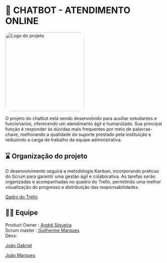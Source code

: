 # 🤖 CHATBOT - ATENDIMENTO ONLINE
<img src="https://img.freepik.com/vetores-gratis/graident-ai-robot-vectorart-em-ingles_78370-4114.jpg?semt=ais_hybrid&w=740&q=80" alt="Logo do projeto" width="250" style="border-radius: 15px;">

O projeto do chatbot está sendo desenvolvido para auxiliar estudantes e funcionários, oferecendo um atendimento ágil e humanizado. Sua principal função é responder às dúvidas mais frequentes por meio de palavras-chave, melhorando a qualidade do suporte prestado pela instituição e reduzindo a carga de trabalho da equipe administrativa.

## ⌛ Organização do projeto 

O desenvolvimento seguirá a metodologia Kanban, incorporando práticas do Scrum para garantir uma gestão ágil e colaborativa. As tarefas serão organizadas e acompanhadas no quadro do Trello, permitindo uma melhor visualização do progresso e distribuição das responsabilidades.

<a href = "https://trello.com/b/lo33RGqf/chat-bot-unicap" target="_blank"><u>Qadro do Trello</u></a>

## 👩‍💻 Equipe

Product Owner : <a href = "www.linkedin.com/in/andré-siqueira08" target= "_blank"><u>André Siqueira</u></a> <br>
Scrum master : <a href = "[www.linkedin.com/in/andré-siqueira08](https://www.linkedin.com/in/guilherme-marques-a2ab512b3?utm_source=share&utm_campaign=share_via&utm_content=profile&utm_medium=ios_app)" target= "_blank"><u>Guilherme Marques</u></a> <br>
Devs: <br>
    <p> <a href = "[www.linkedin.com/in/andré-siqueira08](https://www.linkedin.com/in/jo%C3%A3o-gabriel-coutinho-g-moura-7b7981196?utm_source=share&utm_campaign=share_via&utm_content=profile&utm_medium=ios_app)" target= "_blank"><u>João Gabriel</u></a> <br>
    <p> <a href = "[www.linkedin.com/in/andré-siqueira08](https://www.linkedin.com/in/jo%C3%A3o-marcos-pessoa-silva-99a76930a?trk=contact-info)" target= "_blank"><u>João Marques</u></a> <br>
  

